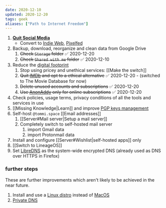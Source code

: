 ```yaml
---
date: 2020-12-10
updated: 2020-12-20
tags: geek
aliases: ["Path to Internet Freedom"]
---
```

1. [**Quit Social Media**](https://quitsocialmedia.club/roadmap)
	- Convert to [Indie Web](https://indieweb.org), [Pixelfed](https://pixelfed.social)
1. Backup, download, reorganize and clean data from Google Drive
    1. ~~Check `Storage` folder~~ ✅ 2020-12-20
    1. ~~Check `Shared with me` folder~~ ✅ 2020-12-10
1. Reduce the [digital footprint](https://en.wikipedia.org/wiki/Digital_footprint)
    1. Stop using pricey and unethical services: [[Make the switch]]
	1. ~~Quit [IMDb](https://www.imdb.com/user/ur90419107/) and opt to a ethical alternative~~ ✅ 2020-12-20 - (switched to The Movie Database for now)
    1. ~~Delete unused accounts and subscriptions~~ ✅ 2020-12-20
    1. ~~Use [AnonAddy](https://anonaddy.com) only for online subscriptions~~ ✅ 2020-12-20
1. Check policies, usage terms, privacy conditions of all the tools and services in use
1. [[Missing Knowledge|Learn]] and improve [PGP keys management](https://keys.openpgp.org)
1. Self-host `@tommi.space` [[Email addresses]]
	1. [[Server#Mail server|Setup a mail server]]
	1. Completely switch to self-hosted mail server
		1. import Gmail data
		1. import Protonmail data
1. Install and configure [[Server#Wishlist|self-hosted apps]] only
1. [[Switch to LineageOS]]
1. Set [LibreDNS](https://libredns.gr) as the system-wide encrypted DNS (already used as DNS over HTTPS in Firefox)

### further steps

These are further improvements which aren't likely to be achieved in the near future.

1. Install and use a [Linux distro](https://www.linux.org/pages/download/) instead of [MacOS](https://www.apple.com/macos/)
1. [Private DNS](https://www.privacytools.io/providers/dns/)
